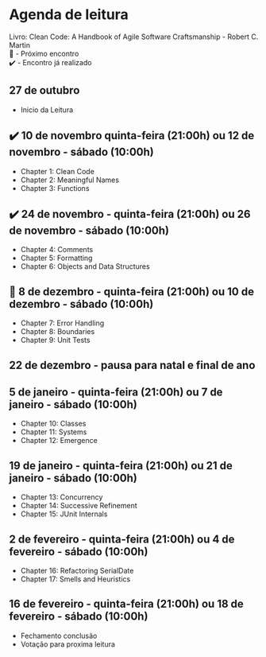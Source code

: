 # Agenda de leitura

Livro: Clean Code: A Handbook of Agile Software Craftsmanship - Robert C. Martin   
🚨 - Próximo encontro   
✔️ - Encontro já realizado   

## 27 de outubro 
- Inicio da Leitura 

## ✔️ 10 de novembro quinta-feira (21:00h) ou 12 de novembro - sábado (10:00h)
- Chapter 1: Clean Code
- Chapter 2: Meaningful Names
- Chapter 3: Functions

## ✔️ 24 de novembro - quinta-feira  (21:00h) ou 26 de novembro - sábado (10:00h)
- Chapter 4: Comments
- Chapter 5: Formatting
- Chapter 6: Objects and Data Structures

## 🚨 8 de dezembro - quinta-feira (21:00h) ou 10 de dezembro - sábado (10:00h)
- Chapter 7: Error Handling
- Chapter 8: Boundaries
- Chapter 9: Unit Tests

## 22 de dezembro - pausa para natal e final de ano

## 5 de janeiro - quinta-feira  (21:00h) ou 7 de janeiro - sábado (10:00h)
- Chapter 10: Classes
- Chapter 11: Systems
- Chapter 12: Emergence

## 19 de janeiro - quinta-feira (21:00h) ou 21 de janeiro - sábado (10:00h)
- Chapter 13: Concurrency
- Chapter 14: Successive Refinement
- Chapter 15: JUnit Internals

## 2 de fevereiro - quinta-feira (21:00h) ou 4 de fevereiro - sábado (10:00h)
- Chapter 16: Refactoring SerialDate
- Chapter 17: Smells and Heuristics

## 16 de fevereiro - quinta-feira (21:00h) ou 18 de fevereiro - sábado (10:00h)
- Fechamento conclusão
- Votação para proxima leitura
